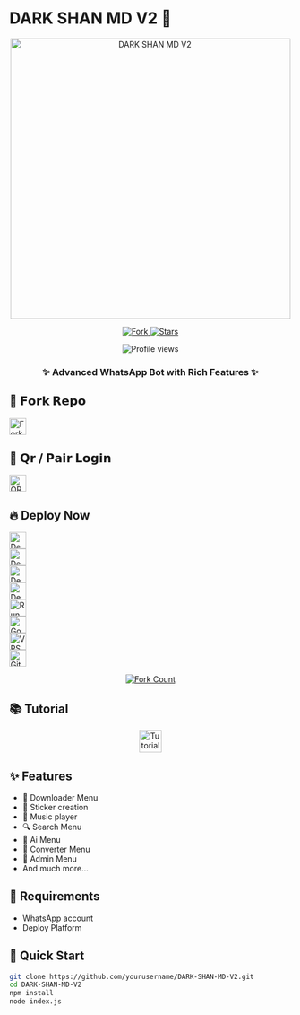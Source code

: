 # DARK SHAN MD V2 🪽

<p align="center">
  <img src="https://files.catbox.moe/6hvl5u.png" alt="DARK SHAN MD V2" width="500"/>
</p>

<p align="center">
  <a href="https://github.com/DARK-SHAN-YT/DARK-SHAN-MD-V2/fork">
    <img src="https://img.shields.io/github/forks/yourusername/DARK-SHAN-MD-V2?label=Fork&style=social" alt="Fork"/>
  </a>
  <a href="https://github.com/DARK-SHAN-YT/DARK-SHAN-MD-V2/stargazers">
    <img src="https://img.shields.io/github/stars/yourusername/DARK-SHAN-MD-V2?style=social" alt="Stars"/>
  </a>
</p>

<p align="center">
  <img src="https://komarev.com/ghpvc/?username=yourusername-DARK-SHAN-MD-V2&label=Profile%20views&color=0e75b6&style=flat" alt="Profile views"/>
</p>

<h3 align="center">✨ Advanced WhatsApp Bot with Rich Features ✨</h3>

## 🍁 𝗙𝗼𝗿𝗸 𝗥𝗲𝗽𝗼

<a href="https://github.com/DARK-SHAN-YT/DARK-SHAN-MD-V2/fork">
  <img src="https://img.shields.io/badge/Fork-Repository-181717?style=for-the-badge&logo=github&logoColor=white" alt="Fork Repo" height="30"/>
</a>

## 🍂 𝗤𝗿 / 𝗣𝗮𝗶𝗿 𝗟𝗼𝗴𝗶𝗻

<a href="https://web-dark-shan-yt.koyeb.app/">
  <img src="https://img.shields.io/badge/QR_/_Pair-Login-4285f4?style=for-the-badge&logo=whatsapp&logoColor=white" alt="QR / Pair Login" height="30"/>
</a>

## 🔥 Deploy Now

<a href="https://railway.app/new/template?template=https://github.com/yourusername/DARK-SHAN-MD-V2">
  <img src="https://img.shields.io/badge/Deploy-Railway-0e75b6?style=for-the-badge&logo=railway&logoColor=white" alt="Deploy on Railway" height="30"/>
</a><br/>
<a href="https://heroku.com/deploy?template=https://github.com/yourusername/DARK-SHAN-MD-V2">
  <img src="https://img.shields.io/badge/Deploy-Heroku-430098?style=for-the-badge&logo=heroku&logoColor=white" alt="Deploy on Heroku" height="30"/>
</a><br/>
<a href="https://app.koyeb.com/deploy?type=git&repository=https://github.com/yourusername/DARK-SHAN-MD-V2">
  <img src="https://img.shields.io/badge/Deploy-Koyeb-00b8d4?style=for-the-badge&logo=koyeb&logoColor=white" alt="Deploy on Koyeb" height="30"/>
</a><br/>
<a href="https://render.com/deploy?repo=https://github.com/yourusername/DARK-SHAN-MD-V2">
  <img src="https://img.shields.io/badge/Deploy-Render-46e3b7?style=for-the-badge&logo=render&logoColor=white" alt="Deploy to Render" height="30"/>
</a><br/>
<a href="https://replit.com/github/yourusername/DARK-SHAN-MD-V2">
  <img src="https://img.shields.io/badge/Deploy-Replit-f26207?style=for-the-badge&logo=replit&logoColor=white" alt="Run on Replit" height="30"/>
</a><br/>
<a href="https://cloud.google.com/shell">
  <img src="https://img.shields.io/badge/Deploy-Google_Shell-4285f4?style=for-the-badge&logo=google-cloud&logoColor=white" alt="Google Shell" height="30"/>
</a><br/>
<a href="https://github.com/DARK-SHAN-YT/DARK-SHAN-MD-V2#vps-deployment">
  <img src="https://img.shields.io/badge/Deploy-VPS-181717?style=for-the-badge&logo=linux&logoColor=white" alt="VPS" height="30"/>
</a><br/>
<a href="https://github.com/DARK-SHAN-YT/DARK-SHAN-MD-V2">
  <img src="https://img.shields.io/badge/GitHub-Repository-181717?style=for-the-badge&logo=github&logoColor=white" alt="GitHub" height="30"/>
</a>

<p align="center">
  <a href="https://github.com/DARK-SHAN-YT/DARK-SHAN-MD-V2/fork">
    <img src="https://img.shields.io/github/forks/yourusername/DARK-SHAN-MD-V2?label=Forks&style=flat-square&color=0e75b6" alt="Fork Count"/>
  </a>
</p>

## 📚 Tutorial

<p align="center">
  <a href="https://youtube.com/">
    <img src="https://img.shields.io/badge/Video_Tutorial-FF0000?style=for-the-badge&logo=youtube&logoColor=white" alt="Tutorial" height="40"/>
  </a>
</p>

## ✨ Features

- 💬 Downloader Menu
- 🎨 Sticker creation
- 🎵 Music player
- 🔍 Search Menu
- 🤖 Ai Menu
- 📂 Converter Menu
- 🔐 Admin Menu
- And much more...

## 📌 Requirements

- WhatsApp account
- Deploy Platform

## 🚀 Quick Start

```bash
git clone https://github.com/yourusername/DARK-SHAN-MD-V2.git
cd DARK-SHAN-MD-V2
npm install
node index.js
